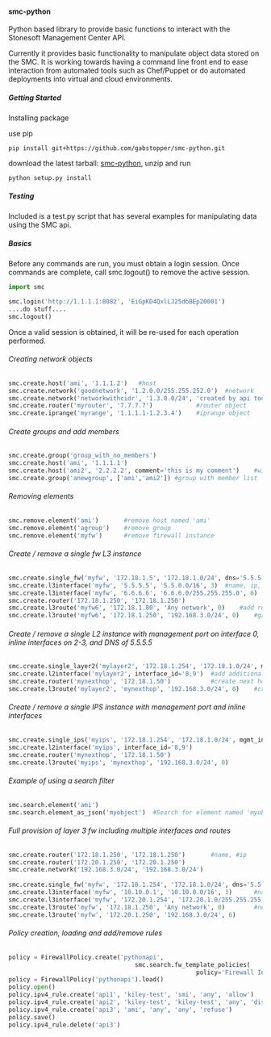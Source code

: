 #### smc-python

Python based library to provide basic functions to interact with the Stonesoft Management Center API.

Currently it provides basic functionality to manipulate object data stored on the SMC. It is working towards having a command line
front end to ease interaction from automated tools such as Chef/Puppet or do automated deployments into virtual and cloud environments.

##### Getting Started

Installing package

use pip

`pip install git+https://github.com/gabstopper/smc-python.git`

download the latest tarball: [smc-python](https://github.com/gabstopper/smc-python/archive/master.zip), unzip and run

`python setup.py install`

##### Testing

Included is a test.py script that has several examples for manipulating data using the SMC api.

##### Basics

Before any commands are run, you must obtain a login session. Once commands are complete, call smc.logout() to remove the active session.

```python
import smc

smc.login('http://1.1.1.1:8082', 'EiGpKD4QxlLJ25dbBEp20001')
....do stuff....
smc.logout()
```

Once a valid session is obtained, it will be re-used for each operation performed. 

###### Creating network objects
```python
smc.create.host('ami', '1.1.1.2')	#host
smc.create.network('goodnetwork', '1.2.0.0/255.255.252.0')	#network 
smc.create.network('networkwithcidr', '1.3.0.0/24', 'created by api tool')	#network with comment
smc.create.router('myrouter', '7.7.7.7')			#router object
smc.create.iprange('myrange', '1.1.1.1-1.2.3.4')	#iprange object
```

###### Create groups and add members
```python
smc.create.group('group_with_no_members')
smc.create.host('ami', '1.1.1.1')
smc.create.host('ami2', '2.2.2.2', comment='this is my comment')	#with optional comment
smc.create.group('anewgroup', ['ami','ami2']) #group with member list
```

###### Removing elements
```python
smc.remove.element('ami')		#remove host named 'ami'
smc.remove.element('agroup')	#remove group
smc.remove.element('myfw')		#remove firewall instance
```

###### Create / remove a single fw L3 instance
```python
smc.create.single_fw('myfw', '172.18.1.5', '172.18.1.0/24', dns='5.5.5.5', fw_license=True)
smc.create.l3interface('myfw', '5.5.5.5', '5.5.0.0/16', 3)	#name, ip, network, interface
smc.create.l3interface('myfw', '6.6.6.6', '6.6.6.0/255.255.255.0', 6)
smc.create.router('172.18.1.250', '172.18.1.250')
smc.create.l3route('myfw6', '172.18.1.80', 'Any network', 0) 	#add route to myfw6, gateway 172.18.1.80 as default gw
smc.create.l3route('myfw6', '172.18.1.250', '192.168.3.0/24', 0)	#gateway 172.18.1.250 for network 192.168.3.0/24
```

###### Create / remove a single L2 instance with management port on interface 0, inline interfaces on 2-3, and DNS of 5.5.5.5
```python
smc.create.single_layer2('mylayer2', '172.18.1.254', '172.18.1.0/24', mgmt_interface='0', inline_interface='2-3', dns='5.5.5.5', fw_license=True)
smc.create.l2interface('mylayer2', interface_id='8,9')	#add additional inline interfaces on 8,9
smc.create.router('mynexthop', '172.18.1.50')			#create next hop router element
smc.create.l3route('mylayer2', 'mynexthop', '192.168.3.0/24', 0)	#create route using router element for net 192.168.3.0/24
```

###### Create / remove a single IPS instance with management port and inline interfaces
```python
smc.create.single_ips('myips', '172.18.1.254', '172.18.1.0/24', mgmt_interface='0', dns='5.5.5.5', fw_license=True)
smc.create.l2interface('myips', interface_id='8,9')
smc.create.router('mynexthop', '172.18.1.50')
smc.create.l3route('myips', 'mynexthop', '192.168.3.0/24', 0)
```

###### Example of using a search filter 
```python
smc.search.element('ami')
smc.search.element_as_json('myobject')  #Search for element named 'myobject'
```

###### Full provision of layer 3 fw including multiple interfaces and routes
```python
smc.create.router('172.18.1.250', '172.18.1.250')   	#name, #ip
smc.create.router('172.20.1.250', '172.20.1.250')   	
smc.create.network('192.168.3.0/24', '192.168.3.0/24') 	
    
smc.create.single_fw('myfw', '172.18.1.254', '172.18.1.0/24', dns='5.5.5.5', fw_license=True)
smc.create.l3interface('myfw', '10.10.0.1', '10.10.0.0/16', 3)		#name, interface ip, network, interface num
smc.create.l3interface('myfw', '172.20.1.254', '172.20.1.0/255.255.255.0', 6)
smc.create.l3route('myfw', '172.18.1.250', 'Any network', 0) 		#next hop, dest network, interface num
smc.create.l3route('myfw', '172.20.1.250', '192.168.3.0/24', 6)
```

###### Policy creation, loading and add/remove rules
```python
policy = FirewallPolicy.create('pythonapi', 
                                   smc.search.fw_template_policies(
                                                    policy='Firewall Inspection Template'))
policy = FirewallPolicy('pythonapi').load()   
policy.open()
policy.ipv4_rule.create('api1', 'kiley-test', 'smi', 'any', 'allow')
policy.ipv4_rule.create('api2', 'kiley-test', 'kiley-test', 'any', 'discard')
policy.ipv4_rule.create('api3', 'ami', 'any', 'any', 'refuse')
policy.save()
policy.ipv4_rule.delete('api3')
```